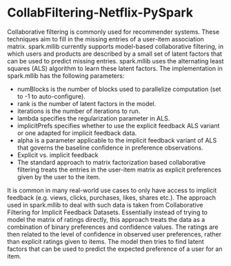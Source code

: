 # CollabFiltering-Netflix-PySpark

Collaborative filtering is commonly used for recommender systems. These techniques aim to fill in the missing entries of a user-item association matrix. spark.mllib currently supports model-based collaborative filtering, in which users and products are described by a small set of latent factors that can be used to predict missing entries. spark.mllib uses the alternating least squares (ALS) algorithm to learn these latent factors. The implementation in spark.mllib has the following parameters:

- numBlocks is the number of blocks used to parallelize computation (set to -1 to auto-configure).
- rank is the number of latent factors in the model.
- iterations is the number of iterations to run.
- lambda specifies the regularization parameter in ALS.
- implicitPrefs specifies whether to use the explicit feedback ALS variant or one adapted for implicit feedback data.
- alpha is a parameter applicable to the implicit feedback variant of ALS that governs the baseline confidence in preference observations.
- Explicit vs. implicit feedback
- The standard approach to matrix factorization based collaborative filtering treats the entries in the user-item matrix as explicit preferences given by the user to the item.

It is common in many real-world use cases to only have access to implicit feedback (e.g. views, clicks, purchases, likes, shares etc.). The approach used in spark.mllib to deal with such data is taken from Collaborative Filtering for Implicit Feedback Datasets. Essentially instead of trying to model the matrix of ratings directly, this approach treats the data as a combination of binary preferences and confidence values. The ratings are then related to the level of confidence in observed user preferences, rather than explicit ratings given to items. The model then tries to find latent factors that can be used to predict the expected preference of a user for an item.

